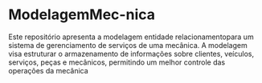 # ModelagemMec-nica
Este repositório apresenta a modelagem entidade relacionamentopara um sistema de gerenciamento de serviços de uma mecânica. A modelagem visa estruturar o armazenamento de informações sobre clientes, veículos, serviços, peças e mecânicos, permitindo um melhor controle das operações da mecânica
